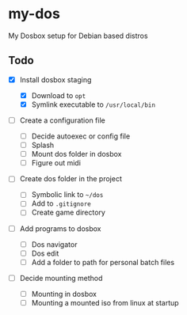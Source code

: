# my-dos

My Dosbox setup for Debian based distros

## Todo

- [x] Install dosbox staging

  - [x] Download to `opt`
  - [x] Symlink executable to `/usr/local/bin`

- [ ] Create a configuration file

  - [ ] Decide autoexec or config file
  - [ ] Splash
  - [ ] Mount dos folder in dosbox
  - [ ] Figure out midi

- [ ] Create dos folder in the project

  - [ ] Symbolic link to `~/dos`
  - [ ] Add to `.gitignore`
  - [ ] Create game directory

- [ ] Add programs to dosbox

  - [ ] Dos navigator
  - [ ] Dos edit
  - [ ] Add a folder to path for personal batch files

- [ ] Decide mounting method

  - [ ] Mounting in dosbox
  - [ ] Mounting a mounted iso from linux at startup

